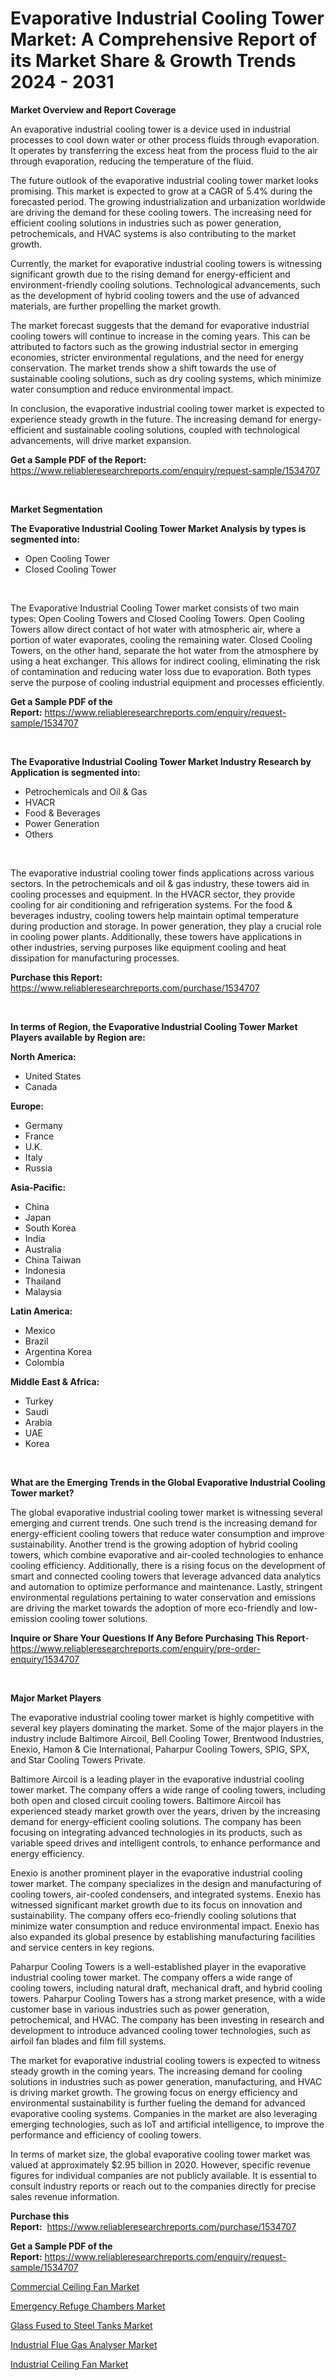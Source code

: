 <p><h1>Evaporative Industrial Cooling Tower Market: A Comprehensive Report of its Market Share & Growth Trends 2024 - 2031</h1></p><p><strong>Market Overview and Report Coverage</strong></p>
<p><p>An evaporative industrial cooling tower is a device used in industrial processes to cool down water or other process fluids through evaporation. It operates by transferring the excess heat from the process fluid to the air through evaporation, reducing the temperature of the fluid.</p><p>The future outlook of the evaporative industrial cooling tower market looks promising. This market is expected to grow at a CAGR of 5.4% during the forecasted period. The growing industrialization and urbanization worldwide are driving the demand for these cooling towers. The increasing need for efficient cooling solutions in industries such as power generation, petrochemicals, and HVAC systems is also contributing to the market growth.</p><p>Currently, the market for evaporative industrial cooling towers is witnessing significant growth due to the rising demand for energy-efficient and environment-friendly cooling solutions. Technological advancements, such as the development of hybrid cooling towers and the use of advanced materials, are further propelling the market growth.</p><p>The market forecast suggests that the demand for evaporative industrial cooling towers will continue to increase in the coming years. This can be attributed to factors such as the growing industrial sector in emerging economies, stricter environmental regulations, and the need for energy conservation. The market trends show a shift towards the use of sustainable cooling solutions, such as dry cooling systems, which minimize water consumption and reduce environmental impact.</p><p>In conclusion, the evaporative industrial cooling tower market is expected to experience steady growth in the future. The increasing demand for energy-efficient and sustainable cooling solutions, coupled with technological advancements, will drive market expansion.</p></p>
<p><strong>Get a Sample PDF of the Report:</strong> <a href="https://www.reliableresearchreports.com/enquiry/request-sample/1534707">https://www.reliableresearchreports.com/enquiry/request-sample/1534707</a></p>
<p>&nbsp;</p>
<p><strong>Market Segmentation</strong></p>
<p><strong>The Evaporative Industrial Cooling Tower Market Analysis by types is segmented into:</strong></p>
<p><ul><li>Open Cooling Tower</li><li>Closed Cooling Tower</li></ul></p>
<p>&nbsp;</p>
<p><p>The Evaporative Industrial Cooling Tower market consists of two main types: Open Cooling Towers and Closed Cooling Towers. Open Cooling Towers allow direct contact of hot water with atmospheric air, where a portion of water evaporates, cooling the remaining water. Closed Cooling Towers, on the other hand, separate the hot water from the atmosphere by using a heat exchanger. This allows for indirect cooling, eliminating the risk of contamination and reducing water loss due to evaporation. Both types serve the purpose of cooling industrial equipment and processes efficiently.</p></p>
<p><strong>Get a Sample PDF of the Report:</strong>&nbsp;<a href="https://www.reliableresearchreports.com/enquiry/request-sample/1534707">https://www.reliableresearchreports.com/enquiry/request-sample/1534707</a></p>
<p>&nbsp;</p>
<p><strong>The Evaporative Industrial Cooling Tower Market Industry Research by Application is segmented into:</strong></p>
<p><ul><li>Petrochemicals and Oil & Gas</li><li>HVACR</li><li>Food & Beverages</li><li>Power Generation</li><li>Others</li></ul></p>
<p>&nbsp;</p>
<p><p>The evaporative industrial cooling tower finds applications across various sectors. In the petrochemicals and oil & gas industry, these towers aid in cooling processes and equipment. In the HVACR sector, they provide cooling for air conditioning and refrigeration systems. For the food & beverages industry, cooling towers help maintain optimal temperature during production and storage. In power generation, they play a crucial role in cooling power plants. Additionally, these towers have applications in other industries, serving purposes like equipment cooling and heat dissipation for manufacturing processes.</p></p>
<p><strong>Purchase this Report:</strong>&nbsp; <a href="https://www.reliableresearchreports.com/purchase/1534707">https://www.reliableresearchreports.com/purchase/1534707</a></p>
<p>&nbsp;</p>
<p><strong>In terms of Region, the Evaporative Industrial Cooling Tower Market Players available by Region are:</strong></p>
<p>
    <p> <strong> North America: </strong>
        <ul>
            <li>United States</li>
            <li>Canada</li>
        </ul>
        </p> 
    <p> <strong> Europe: </strong>
        <ul>
            <li>Germany</li>
            <li>France</li>
            <li>U.K.</li>
            <li>Italy</li>
            <li>Russia</li>
        </ul>
        </p> 
    <p> <strong> Asia-Pacific: </strong>
        <ul>
            <li>China</li>
            <li>Japan</li>
            <li>South Korea</li>
            <li>India</li>
            <li>Australia</li>
            <li>China Taiwan</li>
            <li>Indonesia</li>
            <li>Thailand</li>
            <li>Malaysia</li>
        </ul>
        </p> 
    <p> <strong> Latin America: </strong>
        <ul>
            <li>Mexico</li>
            <li>Brazil</li>
            <li>Argentina Korea</li>
            <li>Colombia</li>
        </ul>
        </p> 
    <p> <strong> Middle East & Africa: </strong>
        <ul>
            <li>Turkey</li>
            <li>Saudi</li>
            <li>Arabia</li>
            <li>UAE</li>
            <li>Korea</li>
        </ul>
    </p>
    </p>
<p>&nbsp;</p>
<p><strong>What are the Emerging Trends in the Global Evaporative Industrial Cooling Tower market?</strong></p>
<p><p>The global evaporative industrial cooling tower market is witnessing several emerging and current trends. One such trend is the increasing demand for energy-efficient cooling towers that reduce water consumption and improve sustainability. Another trend is the growing adoption of hybrid cooling towers, which combine evaporative and air-cooled technologies to enhance cooling efficiency. Additionally, there is a rising focus on the development of smart and connected cooling towers that leverage advanced data analytics and automation to optimize performance and maintenance. Lastly, stringent environmental regulations pertaining to water conservation and emissions are driving the market towards the adoption of more eco-friendly and low-emission cooling tower solutions.</p></p>
<p><strong>Inquire or Share Your Questions If Any Before Purchasing This Report</strong>- <a href="https://www.reliableresearchreports.com/enquiry/pre-order-enquiry/1534707">https://www.reliableresearchreports.com/enquiry/pre-order-enquiry/1534707</a></p>
<p>&nbsp;</p>
<p><strong>Major Market Players</strong></p>
<p><p>The evaporative industrial cooling tower market is highly competitive with several key players dominating the market. Some of the major players in the industry include Baltimore Aircoil, Bell Cooling Tower, Brentwood Industries, Enexio, Hamon & Cie International, Paharpur Cooling Towers, SPIG, SPX, and Star Cooling Towers Private.</p><p>Baltimore Aircoil is a leading player in the evaporative industrial cooling tower market. The company offers a wide range of cooling towers, including both open and closed circuit cooling towers. Baltimore Aircoil has experienced steady market growth over the years, driven by the increasing demand for energy-efficient cooling solutions. The company has been focusing on integrating advanced technologies in its products, such as variable speed drives and intelligent controls, to enhance performance and energy efficiency. </p><p>Enexio is another prominent player in the evaporative industrial cooling tower market. The company specializes in the design and manufacturing of cooling towers, air-cooled condensers, and integrated systems. Enexio has witnessed significant market growth due to its focus on innovation and sustainability. The company offers eco-friendly cooling solutions that minimize water consumption and reduce environmental impact. Enexio has also expanded its global presence by establishing manufacturing facilities and service centers in key regions.</p><p>Paharpur Cooling Towers is a well-established player in the evaporative industrial cooling tower market. The company offers a wide range of cooling towers, including natural draft, mechanical draft, and hybrid cooling towers. Paharpur Cooling Towers has a strong market presence, with a wide customer base in various industries such as power generation, petrochemical, and HVAC. The company has been investing in research and development to introduce advanced cooling tower technologies, such as airfoil fan blades and film fill systems.</p><p>The market for evaporative industrial cooling towers is expected to witness steady growth in the coming years. The increasing demand for cooling solutions in industries such as power generation, manufacturing, and HVAC is driving market growth. The growing focus on energy efficiency and environmental sustainability is further fueling the demand for advanced evaporative cooling systems. Companies in the market are also leveraging emerging technologies, such as IoT and artificial intelligence, to improve the performance and efficiency of cooling towers.</p><p>In terms of market size, the global evaporative cooling tower market was valued at approximately $2.95 billion in 2020. However, specific revenue figures for individual companies are not publicly available. It is essential to consult industry reports or reach out to the companies directly for precise sales revenue information.</p></p>
<p><strong>Purchase this Report:</strong>&nbsp;&nbsp;<a href="https://www.reliableresearchreports.com/purchase/1534707">https://www.reliableresearchreports.com/purchase/1534707</a></p>
<p></p>
<p><strong>Get a Sample PDF of the Report:</strong>&nbsp;<a href="https://www.reliableresearchreports.com/enquiry/request-sample/1534707">https://www.reliableresearchreports.com/enquiry/request-sample/1534707</a></p>
<p><p><a href="https://github.com/GroverBarry/Market-Research-Report-List-3/blob/main/commercial-ceiling-fan-market.md">Commercial Ceiling Fan Market</a></p><p><a href="https://github.com/RichRobinson5/Market-Research-Report-List-3/blob/main/emergency-refuge-chambers-market.md">Emergency Refuge Chambers Market</a></p><p><a href="https://github.com/JameTravis/Market-Research-Report-List-3/blob/main/glass-fused-to-steel-tanks-market.md">Glass Fused to Steel Tanks Market</a></p><p><a href="https://github.com/RoccoManning/Market-Research-Report-List-3/blob/main/industrial-flue-gas-analyser-market.md">Industrial Flue Gas Analyser Market</a></p><p><a href="https://github.com/NorbertYates/Market-Research-Report-List-3/blob/main/industrial-ceiling-fan-market.md">Industrial Ceiling Fan Market</a></p></p>